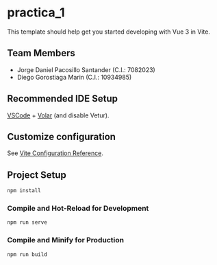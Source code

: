 # practica_1

This template should help get you started developing with Vue 3 in Vite.

## Team Members

- Jorge Daniel Pacosillo Santander (C.I.: 7082023) 
- Diego Gorostiaga Marin (C.I.: 10934985)

## Recommended IDE Setup

[VSCode](https://code.visualstudio.com/) + [Volar](https://marketplace.visualstudio.com/items?itemName=Vue.volar) (and disable Vetur).

## Customize configuration

See [Vite Configuration Reference](https://vite.dev/config/).

## Project Setup

```sh
npm install
```

### Compile and Hot-Reload for Development

```sh
npm run serve
```

### Compile and Minify for Production

```sh
npm run build
```
